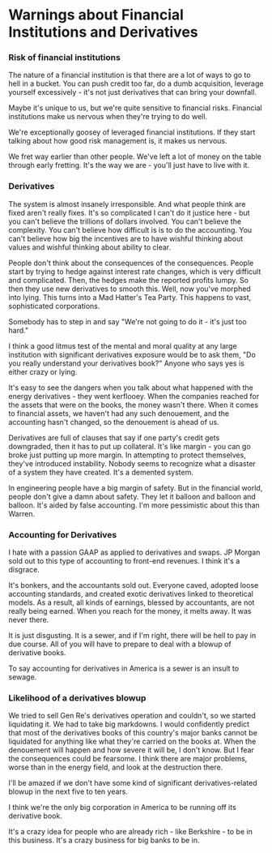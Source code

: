# Warnings about Financial Institutions and Derivatives

### Risk of financial institutions
The nature of a financial institution is that there are a lot of ways to go to hell in a bucket. You can push credit too far, do a dumb acquisition, leverage yourself excessively - it's not just derivatives that can bring your downfall.

Maybe it's unique to us, but we're quite sensitive to financial risks. Financial institutions make us nervous when they're trying to do well.

We're exceptionally goosey of leveraged financial institutions. If they start talking about how good risk management is, it makes us nervous.

We fret way earlier than other people. We've left a lot of money on the table through early fretting. It's the way we are - you'll just have to live with it.

### Derivatives
The system is almost insanely irresponsible. And what people think are fixed aren't really fixes. It's so complicated I can't do it justice here - but you can't believe the trillions of dollars involved. You can't believe the complexity. You can't believe how difficult is is to do the accounting. You can't believe how big the incentives are to have wishful thinking about values and wishful thinking about ability to clear.

People don't think about the consequences of the consequences. People start by trying to hedge against interest rate changes, which is very difficult and complicated. Then, the hedges make the reported profits lumpy. So then they use new derivatives to smooth this. Well, now you've morphed into lying. This turns into a Mad Hatter's Tea Party. This happens to vast, sophisticated corporations.

Somebody has to step in and say "We're not going to do it - it's just too hard."

I think a good litmus test of the mental and moral quality at any large institution with significant derivatives exposure would be to ask them, "Do you really understand your derivatives book?" Anyone who says yes is either crazy or lying.

It's easy to see the dangers when you talk about what happened with the energy derivatives - they went kerflooey. When the companies reached for the assets that were on the books, the money wasn't there. When it comes to financial assets, we haven't had any such denouement, and the accounting hasn't changed, so the denouement is ahead of us.

Derivatives are full of clauses that say if one party's credit gets downgraded, then it has to put up collateral. It's like margin - you can go broke just putting up more margin. In attempting to protect themselves, they've introduced instability. Nobody seems to recognize what a disaster of a system they have created. It's a demented system. 

In engineering people have a big margin of safety. But in the financial world, people don't give a damn about safety. They let it balloon and balloon and balloon. It's aided by false accounting. I'm more pessimistic about this than Warren.

### Accounting for Derivatives
I hate with a passion GAAP as applied to derivatives and swaps. JP Morgan sold out to this type of accounting to front-end revenues. I think it's a disgrace.

It's bonkers, and the accountants sold out. Everyone caved, adopted loose accounting standards, and created exotic derivatives linked to theoretical models. As a result, all kinds of earnings, blessed by accountants, are not really being earned. When you reach for the money, it melts away. It was never there.

It is just disgusting. It is a sewer, and if I'm right, there will be hell to pay in due course. All of you will have to prepare to deal with a blowup of derivative books.

To say accounting for derivatives in America is a sewer is an insult to sewage.

### Likelihood of a derivatives blowup
We tried to sell Gen Re's derivatives operation and couldn't, so we started liquidating it. We had to take big markdowns. I would confidently predict that most of the derivatives books of this country's major banks cannot be liquidated for anything like what they're carried on the books at. When the denouement will happen and how severe it will be, I don't know. But I fear the consequences could be fearsome. I think there are major problems, worse than in the energy field, and look at the destruction there.

I'll be amazed if we don't have some kind of significant derivatives-related blowup in the next five to ten years.

I think we're the only big corporation in America to be running off its derivative book.

It's a crazy idea for people who are already rich - like Berkshire - to be in this business. It's a crazy business for big banks to be in.